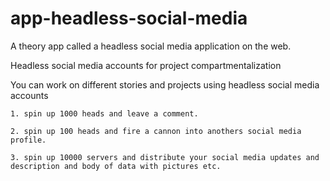 # app-headless-social-media
A theory app called a headless social media application on the web.

Headless social media accounts for project compartmentalization

You can work on different stories and projects using headless social media accounts

~~~
1. spin up 1000 heads and leave a comment.

2. spin up 100 heads and fire a cannon into anothers social media profile.

3. spin up 10000 servers and distribute your social media updates and description and body of data with pictures etc.
~~~
